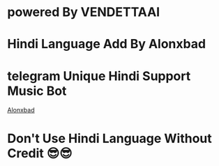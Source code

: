 # powered By VENDETTAAI
# Hindi Language Add By Alonxbad
# telegram Unique Hindi Support Music Bot
[Alonxbad](t.me/Alonxbad)

# **Don't Use Hindi Language Without Credit** 😎😎
